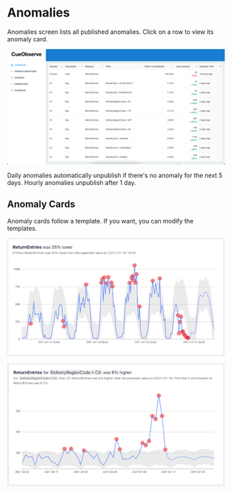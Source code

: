 # Anomalies

Anomalies screen lists all published anomalies. Click on a row to view its anomaly card.

![](.gitbook/assets/anomalies.png)

Daily anomalies automatically unpublish if there's no anomaly for the next 5 days. Hourly anomalies unpublish after 1 day.

## Anomaly Cards

Anomaly cards follow a template. If you want, you can modify the templates.

![Hourly Anomaly card](.gitbook/assets/anomalycard_hourly_cropped.png)

![Daily Anomaly card](.gitbook/assets/anomalycard_daily_cropped.png)

